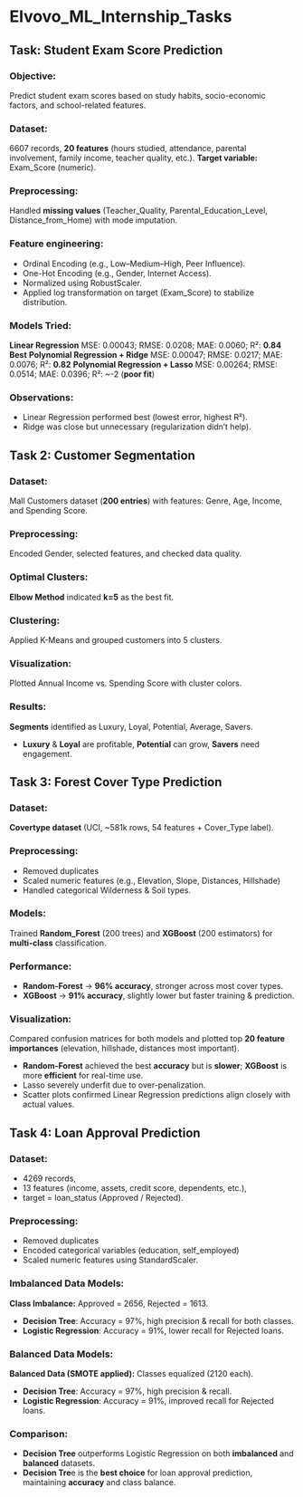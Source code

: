 # Elvovo_ML_Internship_Tasks

## Task: Student Exam Score Prediction
### Objective:
Predict student exam scores based on study habits, socio-economic factors, and school-related features.
### Dataset:
6607 records, **20 features** (hours studied, attendance, parental involvement, family income, teacher quality, etc.).
**Target variable:** Exam_Score (numeric).
### Preprocessing:
Handled **missing values** (Teacher_Quality, Parental_Education_Level, Distance_from_Home) with mode imputation.
### Feature engineering:
- Ordinal Encoding (e.g., Low–Medium–High, Peer Influence).
- One-Hot Encoding (e.g., Gender, Internet Access).
- Normalized using RobustScaler.
- Applied log transformation on target (Exam_Score) to stabilize distribution.
### Models Tried:
**Linear Regression**
MSE: 0.00043; RMSE: 0.0208; MAE: 0.0060; R²: **0.84** **Best**
**Polynomial Regression + Ridge**
MSE: 0.00047; RMSE: 0.0217; MAE: 0.0076; R²: **0.82**
**Polynomial Regression + Lasso**
MSE: 0.00264; RMSE: 0.0514; MAE: 0.0396; R²: ~-2 (**poor fit**)
### Observations:
- Linear Regression performed best (lowest error, highest R²).
- Ridge was close but unnecessary (regularization didn’t help).

## Task 2: Customer Segmentation
### Dataset: 
Mall Customers dataset (**200 entries**) with features: Genre, Age, Income, and Spending Score.
### Preprocessing: 
Encoded Gender, selected features, and checked data quality.
### Optimal Clusters: 
**Elbow Method** indicated **k=5** as the best fit.
### Clustering: 
Applied K-Means and grouped customers into 5 clusters.
### Visualization: 
Plotted Annual Income vs. Spending Score with cluster colors.
### Results: 
**Segments** identified as Luxury, Loyal, Potential, Average, Savers.
- **Luxury** & **Loyal** are profitable, **Potential** can grow, **Savers** need engagement.

## Task 3: Forest Cover Type Prediction
### Dataset: 
**Covertype dataset** (UCI, ~581k rows, 54 features + Cover_Type label).
### Preprocessing: 
- Removed duplicates
- Scaled numeric features (e.g., Elevation, Slope, Distances, Hillshade)
- Handled categorical Wilderness & Soil types.
### Models: 
Trained **Random_Forest** (200 trees) and **XGBoost** (200 estimators) for **multi-class** classification.
### Performance:
- **Random-Forest** → **96% accuracy**, stronger across most cover types.
- **XGBoost** → **91% accuracy**, slightly lower but faster training & prediction.
### Visualization: 
Compared confusion matrices for both models and plotted top **20 feature importances** (elevation, hillshade, distances most important).
- **Random-Forest** achieved the best **accuracy** but is **slower**; **XGBoost** is more **efficient** for real-time use.
- Lasso severely underfit due to over-penalization.
- Scatter plots confirmed Linear Regression predictions align closely with actual values.

## Task 4: Loan Approval Prediction
### Dataset:
- 4269 records, 
- 13 features (income, assets, credit score, dependents, etc.), 
- target = loan_status (Approved / Rejected).
### Preprocessing:
- Removed duplicates
- Encoded categorical variables (education, self_employed)
- Scaled numeric features using StandardScaler.
### Imbalanced Data Models:
**Class Imbalance:**
Approved = 2656, Rejected = 1613.
- **Decision Tree**: Accuracy = 97%, high precision & recall for both classes.
- **Logistic Regression**: Accuracy = 91%, lower recall for Rejected loans.
### Balanced Data Models:
**Balanced Data (SMOTE applied):** 
Classes equalized (2120 each).
- **Decision Tree**: Accuracy = 97%, high precision & recall.
- **Logistic Regression**: Accuracy = 91%, improved recall for Rejected loans.
### Comparison:
- **Decision Tree** outperforms Logistic Regression on both **imbalanced** and **balanced** datasets.
- **Decision Tre**e is the **best choice** for loan approval prediction, maintaining **accuracy** and class balance.

